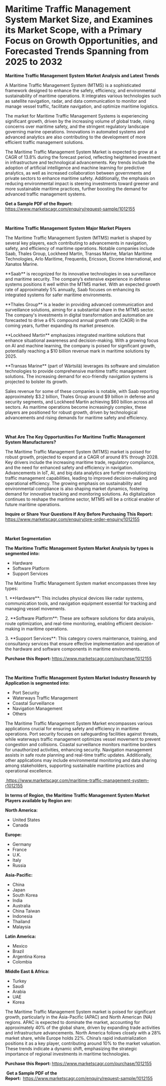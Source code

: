 <p><h1>Maritime Traffic Management System Market Size, and Examines its Market Scope, with a Primary Focus on Growth Opportunities, and Forecasted Trends Spanning from 2025 to 2032</h1></p><p><strong>Maritime Traffic Management System Market Analysis and Latest Trends</strong></p>
<p><p>A Maritime Traffic Management System (MTMS) is a sophisticated framework designed to enhance the safety, efficiency, and environmental sustainability of maritime operations. It integrates various technologies such as satellite navigation, radar, and data communication to monitor and manage vessel traffic, facilitate navigation, and optimize maritime logistics. </p><p>The market for Maritime Traffic Management Systems is experiencing significant growth, driven by the increasing volume of global trade, rising concerns over maritime safety, and the stringent regulatory landscape governing marine operations. Innovations in automated systems and advanced analytics are also contributing to the development of more efficient traffic management solutions.</p><p>The Maritime Traffic Management System Market is expected to grow at a CAGR of 13.8% during the forecast period, reflecting heightened investment in infrastructure and technological advancements. Key trends include the adoption of artificial intelligence and machine learning for predictive analytics, as well as increased collaboration between governments and private sectors to enhance maritime safety. Additionally, the emphasis on reducing environmental impact is steering investments toward greener and more sustainable maritime practices, further boosting the demand for advanced traffic management systems.</p></p>
<p><strong>Get a Sample PDF of the Report:&nbsp;</strong> <a href="https://www.marketscagr.com/enquiry/request-sample/1012155?utm_campaign=3585&utm_medium=2&utm_source=Github&utm_content=ia&utm_term=19042025&utm_id=maritime-traffic-management-system">https://www.marketscagr.com/enquiry/request-sample/1012155</a></p>
<p>&nbsp;</p>
<p><strong>Maritime Traffic Management System Major Market Players</strong></p>
<p><p>The Maritime Traffic Management System (MTMS) market is shaped by several key players, each contributing to advancements in navigation, safety, and efficiency of maritime operations. Notable companies include Saab, Thales Group, Lockheed Martin, Transas Marine, Marlan Maritime Technologies, Arlo Maritime, Frequentis, Ericsson, Elcome International, and Xanatos Marine.</p><p>**Saab** is recognized for its innovative technologies in sea surveillance and maritime security. The company’s extensive experience in defense systems positions it well within the MTMS market. With an expected growth rate of approximately 5% annually, Saab focuses on enhancing its integrated systems for safer maritime environments.</p><p>**Thales Group** is a leader in providing advanced communication and surveillance solutions, aiming for a substantial share in the MTMS sector. The company's investments in digital transformation and automation are forecasted to drive a 6% compound annual growth rate (CAGR) in the coming years, further expanding its market presence.</p><p>**Lockheed Martin** emphasizes integrated maritime solutions that enhance situational awareness and decision-making. With a growing focus on AI and machine learning, the company is poised for significant growth, potentially reaching a $10 billion revenue mark in maritime solutions by 2025.</p><p>**Transas Marine** (part of Wärtsilä) leverages its software and simulation technologies to provide comprehensive maritime traffic management solutions. The increasing demand for eco-friendly navigation systems is projected to bolster its growth.</p><p>Sales revenue for some of these companies is notable, with Saab reporting approximately $3.2 billion, Thales Group around $9 billion in defense and security segments, and Lockheed Martin achieving $60 billion across all sectors. As maritime operations become increasingly complex, these players are positioned for robust growth, driven by technological advancements and rising demands for maritime safety and efficiency.</p></p>
<p>&nbsp;</p>
<p><strong>What Are The Key Opportunities For Maritime Traffic Management System Manufacturers?</strong></p>
<p><p>The Maritime Traffic Management System (MTMS) market is poised for robust growth, projected to expand at a CAGR of around 8% through 2028. Key drivers include the increasing maritime trade, regulatory compliance, and the need for enhanced safety and efficiency in navigation. Advancements in IoT, AI, and big data analytics are further revolutionizing traffic management capabilities, leading to improved decision-making and operational efficiency. The growing emphasis on sustainability and environmental compliance is also shaping market dynamics, fostering demand for innovative tracking and monitoring solutions. As digitalization continues to reshape the maritime sector, MTMS will be a critical enabler of future maritime operations.</p></p>
<p><strong>Inquire or Share Your Questions If Any Before Purchasing This Report:</strong> <a href="https://www.marketscagr.com/enquiry/pre-order-enquiry/1012155?utm_campaign=3585&utm_medium=2&utm_source=Github&utm_content=ia&utm_term=19042025&utm_id=maritime-traffic-management-system">https://www.marketscagr.com/enquiry/pre-order-enquiry/1012155</a></p>
<p>&nbsp;</p>
<p><strong>Market Segmentation</strong></p>
<p><strong>The Maritime Traffic Management System Market Analysis by types is segmented into:</strong></p>
<p><ul><li>Hardware</li><li>Software Platform</li><li>Support Services</li></ul></p>
<p><p>The Maritime Traffic Management System market encompasses three key types: </p><p>1. **Hardware**: This includes physical devices like radar systems, communication tools, and navigation equipment essential for tracking and managing vessel movements. </p><p>2. **Software Platform**: These are software solutions for data analysis, route optimization, and real-time monitoring, enabling efficient decision-making in maritime operations. </p><p>3. **Support Services**: This category covers maintenance, training, and consultancy services that ensure effective implementation and operation of the hardware and software components in maritime environments.</p></p>
<p><strong>Purchase this Report:&nbsp;</strong><a href="https://www.marketscagr.com/purchase/1012155?utm_campaign=3585&utm_medium=2&utm_source=Github&utm_content=ia&utm_term=19042025&utm_id=maritime-traffic-management-system">https://www.marketscagr.com/purchase/1012155</a></p>
<p>&nbsp;</p>
<p><strong>The Maritime Traffic Management System Market Industry Research by Application is segmented into:</strong></p>
<p><ul><li>Port Security</li><li>Waterways Traffic Management</li><li>Coastal Surveillance</li><li>Navigation Management</li><li>Others</li></ul></p>
<p><p>The Maritime Traffic Management System Market encompasses various applications crucial for ensuring safety and efficiency in maritime operations. Port security focuses on safeguarding facilities against threats, while waterways traffic management optimizes vessel movement to prevent congestion and collisions. Coastal surveillance monitors maritime borders for unauthorized activities, enhancing security. Navigation management assists in safe route planning and real-time traffic updates. Additionally, other applications may include environmental monitoring and data sharing among stakeholders, supporting sustainable maritime practices and operational excellence.</p></p>
<p><a href="https://www.marketscagr.com/maritime-traffic-management-system-r1012155?utm_campaign=3585&utm_medium=2&utm_source=Github&utm_content=ia&utm_term=19042025&utm_id=maritime-traffic-management-system">&nbsp;https://www.marketscagr.com/maritime-traffic-management-system-r1012155</a></p>
<p><strong>In terms of Region, the Maritime Traffic Management System Market Players available by Region are:</strong></p>
<p>
    <p> <strong> North America: </strong>
        <ul>
            <li>United States</li>
            <li>Canada</li>
        </ul>
        </p> 
    <p> <strong> Europe: </strong>
        <ul>
            <li>Germany</li>
            <li>France</li>
            <li>U.K.</li>
            <li>Italy</li>
            <li>Russia</li>
        </ul>
        </p> 
    <p> <strong> Asia-Pacific: </strong>
        <ul>
            <li>China</li>
            <li>Japan</li>
            <li>South Korea</li>
            <li>India</li>
            <li>Australia</li>
            <li>China Taiwan</li>
            <li>Indonesia</li>
            <li>Thailand</li>
            <li>Malaysia</li>
        </ul>
        </p> 
    <p> <strong> Latin America: </strong>
        <ul>
            <li>Mexico</li>
            <li>Brazil</li>
            <li>Argentina Korea</li>
            <li>Colombia</li>
        </ul>
        </p> 
    <p> <strong> Middle East & Africa: </strong>
        <ul>
            <li>Turkey</li>
            <li>Saudi</li>
            <li>Arabia</li>
            <li>UAE</li>
            <li>Korea</li>
        </ul>
    </p>
    </p>
<p><p>The Maritime Traffic Management System market is poised for significant growth, particularly in the Asia-Pacific (APAC) and North American (NA) regions. APAC is expected to dominate the market, accounting for approximately 40% of the global share, driven by expanding trade activities and infrastructure advancements. North America follows closely with a 28% market share, while Europe holds 22%. China’s rapid industrialization positions it as a key player, contributing around 10% to the market valuation. These trends indicate a dynamic shift, emphasizing the strategic importance of regional investments in maritime technologies.</p></p>
<p><strong>Purchase this Report: </strong><a href="https://www.marketscagr.com/purchase/1012155?utm_campaign=3585&utm_medium=2&utm_source=Github&utm_content=ia&utm_term=19042025&utm_id=maritime-traffic-management-system">https://www.marketscagr.com/purchase/1012155</a></p>
<p>&nbsp;<strong>Get a Sample PDF of the Report:&nbsp;&nbsp;</strong><a href="https://www.marketscagr.com/enquiry/request-sample/1012155?utm_campaign=3585&utm_medium=2&utm_source=Github&utm_content=ia&utm_term=19042025&utm_id=maritime-traffic-management-system">https://www.marketscagr.com/enquiry/request-sample/1012155</a></p>
<p><strong></strong></p>
<p><p></p><p></p><p></p></p>